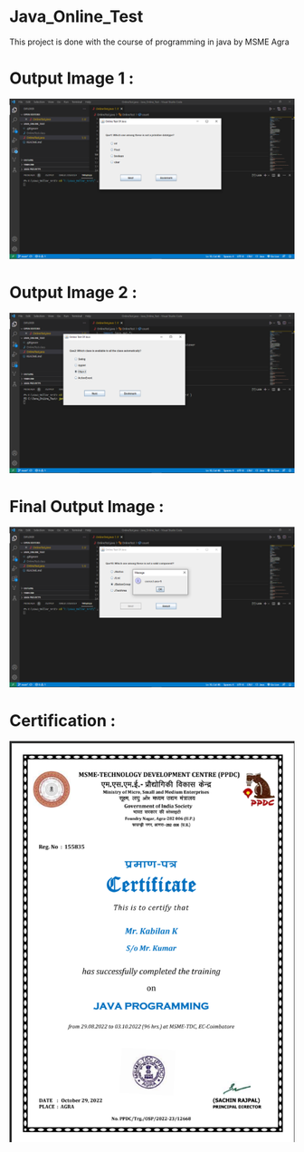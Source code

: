 # Java_Online_Test

This project is done with the course of programming in java by MSME Agra

# Output Image 1 :

<img src="img1.png">

# Output Image 2 :

<img src="img2.png">

# Final Output Image :

<img src="result.png">

# Certification :

[![Certification](/certification.png)](https://drive.google.com/file/d/1E8P6QSNpLatMh4BKFPwANmC0B1qc3mn9/view?usp=sharing)
